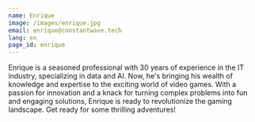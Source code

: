 ```yaml
---
name: Enrique
image: /images/enrique.jpg
email: enrique@constantwave.tech
lang: en
page_id: enrique
---
```

Enrique is a seasoned professional with 30 years of experience in the IT industry, specializing in data and AI. Now, he's bringing his wealth of knowledge and expertise to the exciting world of video games. With a passion for innovation and a knack for turning complex problems into fun and engaging solutions, Enrique is ready to revolutionize the gaming landscape. Get ready for some thrilling adventures!